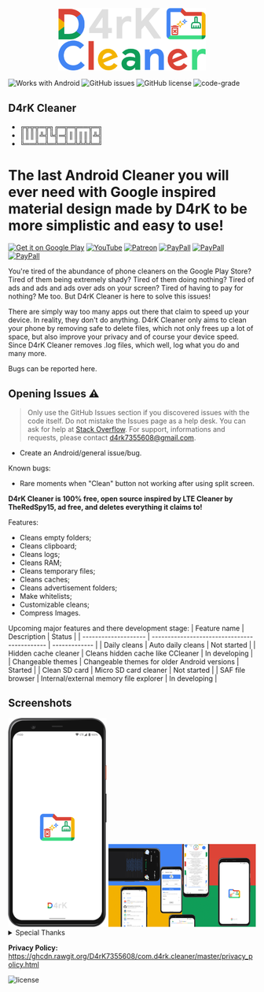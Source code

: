 <p align="center">
<img src="/screenshots/d4rk_cleaner.png" width="300">
</p>

![Works with Android](https://img.shields.io/badge/Works_with-Android-green?style=flat-square)
![GitHub issues](https://img.shields.io/github/issues/D4rK7355608/com.d4rk.cleaner)
![GitHub license](https://img.shields.io/github/license/D4rK7355608/com.d4rk.cleaner)
![code-grade](https://www.code-inspector.com/project/26544/status/svg)

## D4rK Cleaner

- ╔╦╦╦═╦╗╔═╦═╦══╦═╗
- ║║║║╩╣╚╣═╣║║║║║╩╣
- ╚══╩═╩═╩═╩═╩╩╩╩═╝


# The last Android Cleaner you will ever need with Google inspired material design made by D4rK to be more simplistic and easy to use!

[<img src="https://github.com/D4rK7355608/com.d4rk.cleaner/blob/master/screenshots/badges/google_play_store.png"
alt="Get it on Google Play"
height="90">](https://play.google.com/store/apps/details?id=com.d4rk.cleaner)
[<img src="https://github.com/D4rK7355608/com.d4rk.cleaner/blob/master/screenshots/badges/youtube.png"
alt="YouTube"
height="90">](https://www.youtube.com/channel/UCLDi-rmSRry0pNL-oVvGJAw/featured)
[<img src="https://github.com/D4rK7355608/com.d4rk.cleaner/blob/master/screenshots/badges/patreon.png"
alt="Patreon"
height="90">](https://www.patreon.com/d4rk7355608)
[<img src="https://github.com/D4rK7355608/com.d4rk.cleaner/blob/master/screenshots/badges/paypal.png"
alt="PayPall"
height="90">](https://www.paypal.me/d4rkmichaeltutorials)
[<img src="https://github.com/D4rK7355608/com.d4rk.cleaner/blob/master/screenshots/badges/deviant_art.png"
alt="PayPall"
height="90">](https://www.deviantart.com/d4rk7355608)
[<img src="https://github.com/D4rK7355608/com.d4rk.cleaner/blob/master/screenshots/badges/gamejolt.png"
alt="PayPall"
height="90">](https://gamejolt.com/@D4rK_S-A-D)

You're tired of the abundance of phone cleaners on the Google Play Store? Tired of them being extremely shady? Tired of them doing nothing? Tired of ads and ads and ads over ads on your screen? Tired of having to pay for nothing? Me too. But D4rK Cleaner is here to solve this issues!

There are simply way too many apps out there that claim to speed up your device. In reality, they don't do anything. D4rK Cleaner only aims to clean your phone by removing safe to delete files, which not only frees up a lot of space, but also improve your privacy and of course your device speed. Since D4rK Cleaner removes .log files, which well, log what you do and many more.

Bugs can be reported here.

## Opening Issues :warning:

> Only use the GitHub Issues section if you discovered issues with the code itself. Do not mistake the Issues page as a help desk. You can ask for help at [Stack Overflow](https://stackoverflow.com/questions/tagged/android).
> For support, informations and requests, please contact <d4rk7355608@gmail.com>.

- Create an Android/general issue/bug.

Known bugs:
- Rare moments when "Clean" button not working after using split screen.

__D4rK Cleaner is 100% free, open source inspired by LTE Cleaner by TheRedSpy15, ad free, and deletes everything it claims to!__

Features:
- Cleans empty folders;
- Cleans clipboard; 
- Cleans logs;
- Cleans RAM;
- Cleans temporary files;
- Cleans caches;
- Cleans advertisement folders;
- Make whitelists;
- Customizable cleans;
- Compress Images.

Upcoming major features and there development stage:
| Feature name         | Description                                  | Status        |
| -------------------- | -------------------------------------------- | ------------- |
| Daily cleans         | Auto daily cleans                            | Not started   |
| Hidden cache cleaner | Cleans hidden cache like CCleaner            | In developing |
| Changeable themes    | Changeable themes for older Android versions | Started       |
| Clean SD card        | Micro SD card cleaner                        | Not started   |
| SAF file browser     | Internal/external memory file explorer       | In developing |

## Screenshots

<img src="/screenshots/screenshot.png" width="200">
<img src="/screenshots/6.png" width="300">

<details>
  <summary>Special Thanks</summary>
- Thanks TheRedSpy15 for LTECleaner;
- Thanks DeweyReed for Clipboard Cleaner;
- Thanks UnderBenis96, Sonerie C8chilu' dă Haur a.k.a Băiatu' Pocnitoare (fostă petardă de elită pă vremea lu' Ștefan cel Mare) & Wiss Kill for testing;
- YoYo & Auroșu Roșu for some translations.
</details>

__Privacy Policy:__ https://ghcdn.rawgit.org/D4rK7355608/com.d4rk.cleaner/master/privacy_policy.html

![license](https://imgur.com/QQlcEVT.png)
